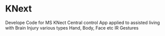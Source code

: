 
# KNext

Develope Code for MS KNect Central control App applied to assisted living with Brain Injury various types
Hand, Body, Face etc IR Gestures

